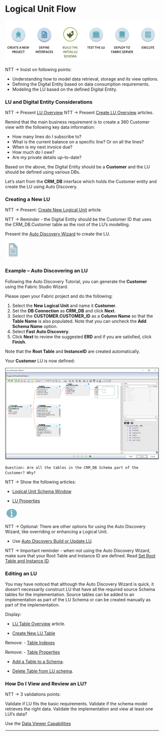 #   Logical Unit Flow

 ![](/academy/Training_Level_1/03_fabric_basic_LU/images/fabric_main_flow_05.png)                                                    


NTT -> Insist on following points:

- Understanding how to model data retrieval, storage and its view options.
- Defining the Digital Entity based on data consumption requirements.
- Modeling the LU based on the defined Digital Entity. 

 

### LU and Digital Entity Considerations

NTT -> Present [LU Overview](/articles/03_logical_units/01_LU_overview.md)
NTT -> Present [Create LU Overview](/articles/03_logical_units/02_create_a_logical_unit_flow.md) articles. 

Remind that the main business requirement is to create a 360 Customer view with the following key data information:

- How many lines do I subscribe to? 
- What is the current balance on a specific line? Or on all the lines? 
- When is my next invoice due? 
- How much do I owe? 
- Are my private details up-to-date? 

Based on the above, the Digital Entity should be a **Customer** and the LU should be defined using various DBs. 

Let’s start from the **CRM_DB** interface which holds the Customer entity and create the LU using Auto Discovery.

### Creating a New LU 

NTT -> Present: [Create New Logical Unit](/articles/03_logical_units/05_create_a_new_LU_object.md) article. 

NTT -> Reminder - the Digital Entity should be the Customer ID that uses the CRM_DB.Customer table as the root of the LU’s modelling. 

Present the [Auto Discovery Wizard](/articles/03_logical_units/06_auto_discovery_wizard.md) to create the LU.


![](/academy/Training_Level_1/03_fabric_basic_LU/images/example.png)

### Example – Auto Discovering an LU

Following the Auto Discovery Tutorial, you can generate the **Customer** using the Fabric Studio Wizard. 

Please open your Fabric project and do the following:

1. Select the **New Logical Unit** and name it **Customer**.
2. Set the **DB Connection** as **CRM_DB** and click **Next**.
3. Select the **CUSTOMER.CUSTOMER_ID** as a **Column Name** so that the **Table Name** is also populated. Note that you can uncheck the **Add Schema Name** option.
4. Select **Fast** **Auto Discovery**.
5. Click **Next** to review the suggested **ERD** and if you are satisfied, click **Finish**.

Note that the **Root Table** and **InstanceID** are created automatically.

Your **Customer** LU is now defined:

![](/academy/Training_Level_1/03_fabric_basic_LU/images/CustomerLU.png) 

`Question: Are all the tables in the CRM_DB Schema part of the Customer? Why?`



NTT -> Show the following articles:

-  [Logical Unit Schema Window](/articles/03_logical_units/03_LU_schema_window.md)

-  [LU Properties](/articles/03_logical_units/04_LU_properties.md)

   

![](/academy/03_fabric_basic_LU/images/information.png)

NTT -> Optional: There are other options for using the Auto Discovery Wizard, like overriding or enhancing a Logical Unit.
- Use [Auto Discovery Build or Update LU](/articles/03_logical_units/07_build__or_update_an_LU_schema.md).

NTT -> Important reminder - when not using the Auto Discovery Wizard, make sure that your Root Table and Instance ID are defined. 
Read [Set Root Table and Instance ID](/articles/03_logical_units/08_define_root_table_and_instance_ID_LU_schema.md).


### Editing an LU

You may have noticed that although the Auto Discovery Wizard is quick, it doesn’t necessarily construct LU that have all the required source Schema tables for the implementation. Source tables can be added to an implementation as part of the LU Schema or can be created manually as part of the implementation. 

Display: 

- [LU Table Overview](/articles/06_LU_tables/01_LU_tables_overview.md) article.

- [Create New LU Table](/articles/06_LU_tables/02_create_an_LU_table.md)

Remove: - [Table Indexes](/articles/06_LU_tables/03_table_indexes.md)

Remove: - [Table Properties](/articles/06_LU_tables/04_table_properties.md)

- [Add a Table to a Schema](/articles/03_logical_units/09_add_table_to_a_schema.md).

- [Delete Table from LU schema](/articles/03_logical_units/10_delete_table_from_a_schema.md).


### How Do I View and Review an LU?

NTT -> 3 validations points:

Validate if LU fits the basic requirements. 
Validate if the schema model retrieves the right data.
Validate the implementation and view at least one LUI’s data?

Use the [Data Viewer Capabilities](/articles/13_LUDB_viewer_and_studio_debug_capabilities/01_data_viewer.md)



 

------


